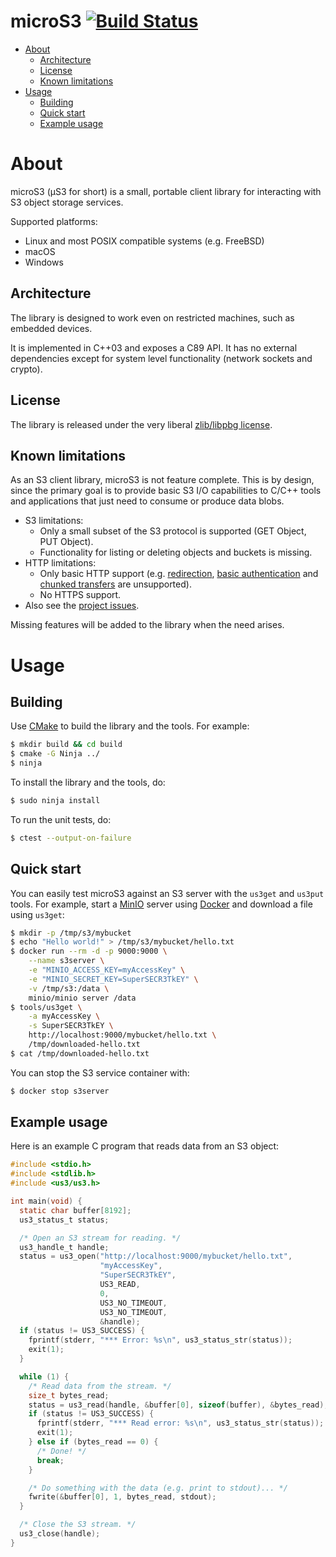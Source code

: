 # microS3 [![Build Status](https://travis-ci.org/mbitsnbites/microS3.svg?branch=master)](https://travis-ci.org/mbitsnbites/microS3)

* [About](#about)
  * [Architecture](#architecture)
  * [License](#license)
  * [Known limitations](#known-limitations)
* [Usage](#usage)
  * [Building](#building)
  * [Quick start](#quick-start)
  * [Example usage](#example-usage)

# About

microS3 (μS3 for short) is a small, portable client library for interacting with S3 object storage services.

Supported platforms:
* Linux and most POSIX compatible systems (e.g. FreeBSD)
* macOS
* Windows

## Architecture

The library is designed to work even on restricted machines, such as embedded devices.

It is implemented in C++03 and exposes a C89 API. It has no external dependencies except for system level functionality (network sockets and crypto).

## License

The library is released under the very liberal [zlib/libpbg license](https://opensource.org/licenses/Zlib).

## Known limitations

As an S3 client library, microS3 is not feature complete. This is by design, since the primary goal is to provide basic S3 I/O capabilities to C/C++ tools and applications that just need to consume or produce data blobs.

* S3 limitations:
  * Only a small subset of the S3 protocol is supported (GET Object, PUT Object).
  * Functionality for listing or deleting objects and buckets is missing.
* HTTP limitations:
  * Only basic HTTP support (e.g. [redirection](https://developer.mozilla.org/en-US/docs/Web/HTTP/Redirections), [basic authentication](https://en.wikipedia.org/wiki/Basic_access_authentication) and [chunked transfers](https://en.wikipedia.org/wiki/Chunked_transfer_encoding) are unsupported).
  * No HTTPS support.
* Also see the [project issues](https://github.com/mbitsnbites/microS3/issues).

Missing features will be added to the library when the need arises.

# Usage

## Building

Use [CMake](https://cmake.org/) to build the library and the tools. For example:

```bash
$ mkdir build && cd build
$ cmake -G Ninja ../
$ ninja
```

To install the library and the tools, do:

```bash
$ sudo ninja install
```

To run the unit tests, do:

```bash
$ ctest --output-on-failure
```

## Quick start

You can easily test microS3 against an S3 server with the `us3get` and `us3put` tools. For example, start a [MinIO](https://min.io/) server using [Docker](https://www.docker.com/) and download a file using `us3get`:

```bash
$ mkdir -p /tmp/s3/mybucket
$ echo "Hello world!" > /tmp/s3/mybucket/hello.txt
$ docker run --rm -d -p 9000:9000 \
    --name s3server \
    -e "MINIO_ACCESS_KEY=myAccessKey" \
    -e "MINIO_SECRET_KEY=SuperSECR3TkEY" \
    -v /tmp/s3:/data \
    minio/minio server /data
$ tools/us3get \
    -a myAccessKey \
    -s SuperSECR3TkEY \
    http://localhost:9000/mybucket/hello.txt \
    /tmp/downloaded-hello.txt
$ cat /tmp/downloaded-hello.txt
```

You can stop the S3 service container with:

```bash
$ docker stop s3server
```

## Example usage

Here is an example C program that reads data from an S3 object:

```c
#include <stdio.h>
#include <stdlib.h>
#include <us3/us3.h>

int main(void) {
  static char buffer[8192];
  us3_status_t status;

  /* Open an S3 stream for reading. */
  us3_handle_t handle;
  status = us3_open("http://localhost:9000/mybucket/hello.txt",
                    "myAccessKey",
                    "SuperSECR3TkEY",
                    US3_READ,
                    0,
                    US3_NO_TIMEOUT,
                    US3_NO_TIMEOUT,
                    &handle);
  if (status != US3_SUCCESS) {
    fprintf(stderr, "*** Error: %s\n", us3_status_str(status));
    exit(1);
  }

  while (1) {
    /* Read data from the stream. */
    size_t bytes_read;
    status = us3_read(handle, &buffer[0], sizeof(buffer), &bytes_read);
    if (status != US3_SUCCESS) {
      fprintf(stderr, "*** Read error: %s\n", us3_status_str(status));
      exit(1);
    } else if (bytes_read == 0) {
      /* Done! */
      break;
    }

    /* Do something with the data (e.g. print to stdout)... */
    fwrite(&buffer[0], 1, bytes_read, stdout);
  }

  /* Close the S3 stream. */
  us3_close(handle);
}
```
